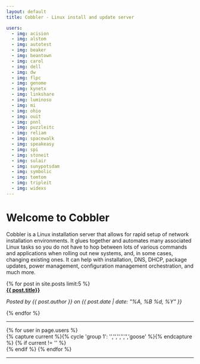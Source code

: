 ```yaml
---
layout: default
title: Cobbler - Linux install and update server

users:
  - img: acision
  - img: alstom
  - img: autotest
  - img: beaker
  - img: beantown
  - img: carol
  - img: dell
  - img: dw
  - img: flpc
  - img: genome
  - img: kynetx
  - img: linkshare
  - img: luminoso
  - img: mi
  - img: ohio
  - img: ouit
  - img: pnnl
  - img: puzzleitc
  - img: reliam
  - img: spacewalk
  - img: speakeasy
  - img: spi
  - img: stoneit
  - img: sulair
  - img: sunypotsdam
  - img: symbolic
  - img: tomtom
  - img: tripleit
  - img: widexs
---
```


# Welcome to Cobbler
Cobbler is a Linux installation server that allows for rapid setup of network installation environments. It glues together and automates many associated Linux tasks so you do not have to hop between lots of various commands and applications when rolling out new systems, and, in some cases, changing existing ones.  It can help with installation, DNS, DHCP, package updates, power management, configuration management orchestration, and much more.

<div class="span12">
  <div class="span6">
  </div>
  <div class="span6">
{% for post in site.posts limit:5 %}
    <div>
      <b><a href="{{post.url}}">{{ post.title}}</a></b>
      <p class="postauthor"><i>Posted by {{ post.author }} on {{ post.date | date: "%A, %B %d, %Y" }}</i></p>
    </div>
{% endfor %}
  </div>
</div>

<script>
$('document').ready(function() {
  $('.carousel').carousel({ interval: 5000 });
});
</script>

<div class="span12">
  <hr>
  <div id="myCarousel" class="carousel slide" data-interval="3000">
    <div class="carousel-inner">
      <div class="item active">
{% for user in page.users %}
        <div class="span2"><img class="carousel-img" src="/images/who/{{ user.img }}_logo_sm.png" alt="" /></div>
    {% capture current %}{% cycle 'group 1': '','','','','','goose' %}{% endcapture %}
    {% if current != '' %}
      </div>
      <div class="item">
    {% endif %}
{% endfor %}
      </div>
    </div>
  </div>
  <hr>
</div>

